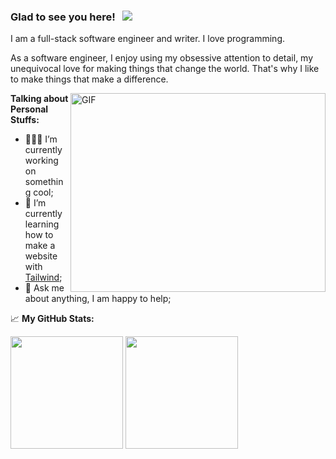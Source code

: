 ### Glad to see you here! &nbsp; ![](https://visitor-badge.glitch.me/badge?page_id=Blasix.Blasix)

I am a full-stack software engineer and writer. I love programming.

As a software engineer, I enjoy using my obsessive attention to detail, my unequivocal love for making things that change the world. That's why I like to make things that make a difference.

<img align="right" alt="GIF" src="https://github.com/Gapur/Gapur/blob/master/coding.gif?raw=true" width="408" height="318" />

**Talking about Personal Stuffs:**

- 👨🏻‍💻 I’m currently working on something cool;
- 🚀 I’m currently learning how to make a website with [Tailwind](https://tailwindcss.com/);
- 💬 Ask me about anything, I am happy to help;

 📈 **My GitHub Stats:**

<p>
  <img height="180em" src="https://github-readme-stats.vercel.app/api?username=Blasix&show_icons=true&hide_border=true&&count_private=true&include_all_commits=true" />
  <img height="180em" src="https://github-readme-stats.vercel.app/api/top-langs/?username=Blasix&exclude_repo=KNN-Image-Classification&show_icons=true&hide_border=true&layout=compact&langs_count=8"/>
</p>
